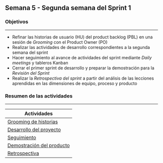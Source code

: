 ## Semana 5 - Segunda semana del Sprint 1

### Objetivos
---

* Refinar las historias de usuario (HU) del product backlog (PBL) en una sesión de *Grooming* con el Product Owner (PO)
* Realizar las actividades de desarrollo correspondientes a la segunda semana del sprint
* Hacer seguimiento al avance de actividades del sprint mediante *Daily meetings* y tableros Kanban
* Cerrar el primer sprint de desarrollo y preparar la demostración para la *Revisión del Sprint*
* Realizar la *Retrospectiva del sprint* a partir del análisis de las lecciones aprendidas en las dimensiones de equipo, proceso y producto
 
### Resumen de las actividades
---

| Actividades   |
|---------------|
|[Grooming de historias](https://avargas20.github.io/MISW-Procesos/semanas/sprint1/semana5/s5_grooming)  |
|[Desarrollo del proyecto](https://avargas20.github.io/MISW-Procesos/semanas/sprint1/semana5/s5_desarrollo)|
|[Seguimiento](https://avargas20.github.io/MISW-Procesos/semanas/sprint1/semana5/s5_seguimiento)|
|[Demostración del producto](https://avargas20.github.io/MISW-Procesos/semanas/sprint1/semana5/s5_demo)|
|[Retrospectiva](https://avargas20.github.io/MISW-Procesos/semanas/sprint1/semana5/s5_retrospectiva)|
